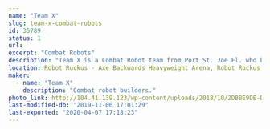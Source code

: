 ```yaml
---
name: "Team X"
slug: team-x-combat-robots
id: 35789
status: 1
url: 
excerpt: "Combat Robots"
description: "Team X is a Combat Robot team from Port St. Joe Fl. who has been in combat robot competitions since April 2016.  Our team consist of 7 Team members: 5 drivers, and 10 Bots: 2 fairyweights, 3 antweights, 2 beetleweights, 1 15lb  dogeweight and 1 250lb heavyweight"
location: Robot Ruckus - Axe Backwards Heavyweight Arena, Robot Ruckus - Small Arena
maker:
  - name: "Team X"
    description: "Combat robot builders."
photo_link: http://104.41.139.123/wp-content/uploads/2018/10/2DBBE9DE-D5FA-46BA-AE4F-CAC10D5EEFA4.jpeg
last-modified-db: "2019-11-06 17:01:29"
last-exported: "2020-04-07 17:18:23"
---
```

